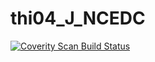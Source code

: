 # thi04_J_NCEDC
<a href="https://scan.coverity.com/projects/wendyzhang1121-thi04_j_ncedc">
  <img alt="Coverity Scan Build Status"
       src="https://scan.coverity.com/projects/9576/badge.svg"/>
</a>
